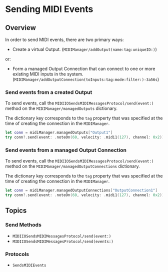 # Sending MIDI Events

## Overview

In order to send MIDI events, there are two primary ways:
- Create a virtual Output.
  (``MIDIManager/addOutput(name:tag:uniqueID:)``)

or:

- Form a managed Output Connection that can connect to one or more existing MIDI inputs in the system.
(``MIDIManager/addOutputConnection(toInputs:tag:mode:filter:)-3a56s``)

### Send events from a created Output

To send events, call the ``MIDIIOSendsMIDIMessagesProtocol/send(event:)`` method on the ``MIDIManager/managedOutputs`` dictionary.

The dictionary key corresponds to the `tag` property that was specified at the time of creating the connection in the ``MIDIManager``.

```swift
let conn = midiManager.managedOutputs["Output1"]
try conn?.send(event: .noteOn(60, velocity: .midi1(127), channel: 0x2))
```

### Send events from a managed Output Connection

To send events, call the ``MIDIIOSendsMIDIMessagesProtocol/send(event:)`` method on the ``MIDIManager/managedOutputConnections`` dictionary.

The dictionary key corresponds to the `tag` property that was specified at the time of creating the connection in the ``MIDIManager``.

```swift
let conn = midiManager.managedOutputConnections["OutputConnection1"]
try conn?.send(event: .noteOn(60, velocity: .midi1(127), channel: 0x2))
```

## Topics

### Send Methods

- ``MIDIIOSendsMIDIMessagesProtocol/send(event:)``
- ``MIDIIOSendsMIDIMessagesProtocol/send(events:)``

### Protocols

- ``SendsMIDIEvents``
